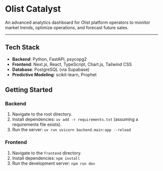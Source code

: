 # Olist Catalyst

An advanced analytics dashboard for Olist platform operators to monitor market trends, optimize operations, and forecast future sales.

---

## Tech Stack

- **Backend**: Python, FastAPI, psycopg2
- **Frontend**: Next.js, React, TypeScript, Chart.js, Tailwind CSS
- **Database**: PostgreSQL (via Supabase)
- **Predictive Modeling**: scikit-learn, Prophet

## Getting Started

### Backend

1.  Navigate to the root directory.
2.  Install dependencies: `uv add -r requirements.txt` (assuming a requirements file exists).
3.  Run the server: `uv run uvicorn backend.main:app --reload`

### Frontend

1.  Navigate to the `frontend` directory.
2.  Install dependencies: `npm install`
3.  Run the development server: `npm run dev`
